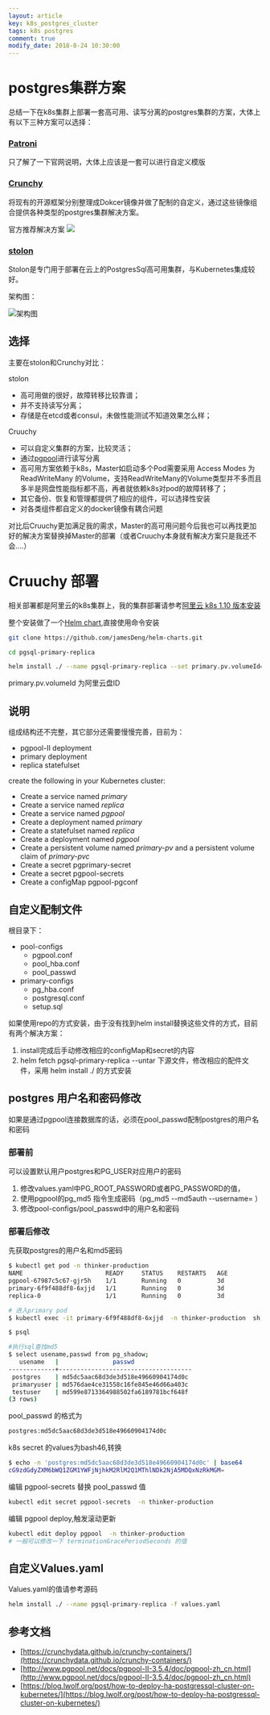 ```yaml
---
layout: article
key: k8s_postgres_cluster
tags: k8s postgres
comment: true
modify_date: 2018-8-24 10:30:00
---
```

# postgres集群方案
总结一下在k8s集群上部署一套高可用、读写分离的postgres集群的方案，大体上有以下三种方案可以选择：
### [Patroni](https://github.com/zalando/patroni)
只了解了一下官网说明，大体上应该是一套可以进行自定义模版
### [Crunchy](https://github.com/CrunchyData/crunchy-containers)
将现有的开源框架分别整理成Dokcer镜像并做了配制的自定义，通过这些镜像组合提供各种类型的postgres集群解决方案。

官方推荐解决方案
![](https://crunchydata.github.io/crunchy-containers/containers.png?raw=true)
### [stolon](https://github.com/sorintlab/stolon)
Stolon是专门用于部署在云上的PostgresSql高可用集群，与Kubernetes集成较好。

架构图：

![架构图](https://blog.lwolf.org/img/2017/03/architecture_small.png)

## 选择
主要在stolon和Crunchy对比：

stolon

* 高可用做的很好，故障转移比较靠谱；
* 并不支持读写分离；
* 存储是在etcd或者consul，未做性能测试不知道效果怎么样；

Cruuchy

* 可以自定义集群的方案，比较灵活；
* 通过[pgpool](http://www.pgpool.net/mediawiki/index.php/Main_Page)进行读写分离
* 高可用方案依赖于k8s，Master如启动多个Pod需要采用 Access Modes 为 ReadWriteMany 的Volume，支持ReadWriteMany的Volume类型并不多而且多半是网盘性能指标都不高，再者就依赖k8s对pod的故障转移了；
* 其它备份、恢复和管理都提供了相应的组件，可以选择性安装
* 对各类组件都自定义的docker镜像有耦合问题

对比后Cruuchy更加满足我的需求，Master的高可用问题今后我也可以再找更加好的解决方案替换掉Master的部署（或者Cruuchy本身就有解决方案只是我还不会....）
# Cruuchy 部署
相关部署都是阿里云的k8s集群上，我的集群部署请参考[阿里云 k8s 1.10 版本安装
](https://jamesdeng.github.io/k8s/2018/06/01/k8s-1.10-%E9%98%BF%E9%87%8C%E4%BA%91%E5%AE%89%E8%A3%85.html)

整个安装做了一个[Helm chart](https://github.com/jamesDeng/helm-charts/tree/master/pgsql-primary-replica),直接使用命令安装
``` bash
git clone https://github.com/jamesDeng/helm-charts.git

cd pgsql-primary-replica

helm install ./ --name pgsql-primary-replica --set primary.pv.volumeId=xxxx
```
primary.pv.volumeId 为阿里云盘ID

## 说明
组成结构还不完整，其它部分还需要慢慢完善，目前为：

* pgpool-II deployment
* primary deployment
* replica statefulset

create the following in your Kubernetes cluster:

 * Create a service named *primary*
 * Create a service named *replica*
 * Create a service named *pgpool*
 * Create a deployment named *primary*
 * Create a statefulset named *replica*
 * Create a deployment named *pgpool*
 * Create a persistent volume named *primary-pv* and a persistent volume claim of *primary-pvc*
 * Create a secret pgprimary-secret
 * Create a secret pgpool-secrets
 * Create a configMap pgpool-pgconf

## 自定义配制文件
根目录下：

* pool-configs
    - pgpool.conf
    - pool_hba.conf
    - pool_passwd
* primary-configs
    - pg_hba.conf
    - postgresql.conf
    - setup.sql

如果使用repo的方式安装，由于没有找到helm install替换这些文件的方式，目前有两个解决方案：

1. install完成后手动修改相应的configMap和secret的内容
2. helm fetch pgsql-primary-replica --untar 下源文件，修改相应的配件文件，采用 helm install ./ 的方式安装

## postgres 用户名和密码修改
如果是通过pgpool连接数据库的话，必须在pool_passwd配制postgres的用户名和密码
### 部署前
可以设置默认用户postgres和PG_USER对应用户的密码

1. 修改values.yaml中PG_ROOT_PASSWORD或者PG_PASSWORD的值，
2. 使用pgpool的pg_md5 指令生成密码（pg_md5 --md5auth --username= ）
3. 修改pool-configs/pool_passwd中的用户名和密码

### 部署后修改
先获取postgres的用户名和md5密码
``` bash
$ kubectl get pod -n thinker-production
NAME                       READY     STATUS    RESTARTS   AGE
pgpool-67987c5c67-gjr5h    1/1       Running   0          3d
primary-6f9f488df8-6xjjd   1/1       Running   0          3d
replica-0                  1/1       Running   0          3d

# 进入primary pod
$ kubectl exec -it primary-6f9f488df8-6xjjd  -n thinker-production  sh

$ psql

#执行sql查找md5
$ select usename,passwd from pg_shadow;  
   usename   |               passwd                
-------------+-------------------------------------
 postgres    | md5dc5aac68d3de3d518e49660904174d0c
 primaryuser | md576dae4ce31558c16fe845e46d66a403c
 testuser    | md599e8713364988502fa6189781bcf648f
(3 rows)
```
pool_passwd 的格式为
``` bash
postgres:md5dc5aac68d3de3d518e49660904174d0c
```
k8s secret 的values为bash46,转换
``` bash
$ echo -n 'postgres:md5dc5aac68d3de3d518e49660904174d0c' | base64
cG9zdGdyZXM6bWQ1ZGM1YWFjNjhkM2RlM2Q1MThlNDk2NjA5MDQxNzRkMGM=
```
编辑 pgpool-secrets 替换 pool_passwd 值
``` bash
kubectl edit secret pgpool-secrets  -n thinker-production
```
编辑 pgpool deploy,触发滚动更新
``` bash
kubectl edit deploy pgpool  -n thinker-production
# 一般可以修改一下 terminationGracePeriodSeconds 的值
```
## 自定义Values.yaml
Values.yaml的值请参考源码
``` bash
helm install ./ --name pgsql-primary-replica -f values.yaml
```
参考文档
--------------
* [https://crunchydata.github.io/crunchy-containers/](https://crunchydata.github.io/crunchy-containers/)
* [http://www.pgpool.net/docs/pgpool-II-3.5.4/doc/pgpool-zh_cn.html](http://www.pgpool.net/docs/pgpool-II-3.5.4/doc/pgpool-zh_cn.html)
* [https://blog.lwolf.org/post/how-to-deploy-ha-postgressql-cluster-on-kubernetes/](https://blog.lwolf.org/post/how-to-deploy-ha-postgressql-cluster-on-kubernetes/)